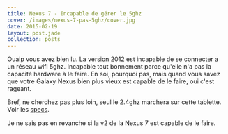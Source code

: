 ```yaml
---
title: Nexus 7 - Incapable de gérer le 5ghz
cover: /images/nexus-7-pas-5ghz/cover.jpg
date: 2015-02-19
layout: post.jade
collection: posts
---
```


Ouaip vous avez bien lu. La version 2012 est incapable de se connecter a un réseau wifi 5ghz.  Incapable tout bonnement parce qu'elle n'a pas la capacité hardware à le faire. En soi, pourquoi pas, mais quand vous savez que votre Galaxy Nexus bien plus vieux est capable de le faire, oui c'est rageant.

Bref, ne cherchez pas plus loin, seul le 2.4ghz marchera sur cette tablette.  Voir les [specs](http://en.wikipedia.org/wiki/Nexus_7_%282012_version%29).

Je ne sais pas en revanche si la v2 de la Nexus 7 est capable de le faire.
